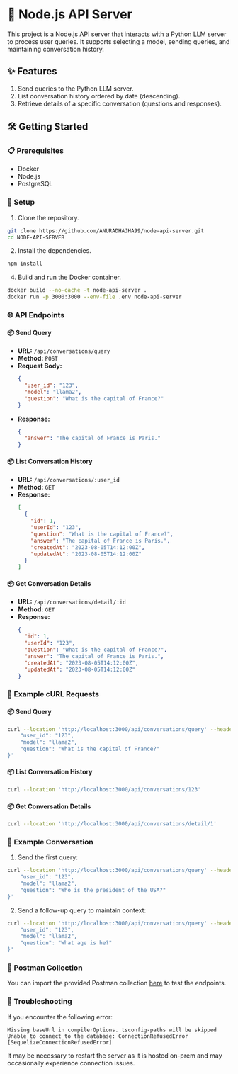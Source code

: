 
# 🚀 Node.js API Server

This project is a Node.js API server that interacts with a Python LLM server to process user queries. It supports selecting a model, sending queries, and maintaining conversation history.

## ✨ Features

1. Send queries to the Python LLM server.
2. List conversation history ordered by date (descending).
3. Retrieve details of a specific conversation (questions and responses).

## 🛠 Getting Started

### 📋 Prerequisites

- Docker
- Node.js
- PostgreSQL

### 🔧 Setup

1. Clone the repository.

```sh
git clone https://github.com/ANURADHAJHA99/node-api-server.git
cd NODE-API-SERVER
```

2. Install the dependencies.

```sh
npm install
```

4. Build and run the Docker container.

```sh
docker build --no-cache -t node-api-server .
docker run -p 3000:3000 --env-file .env node-api-server
```

### 🌐 API Endpoints

#### 📦 Send Query

- **URL:** `/api/conversations/query`
- **Method:** `POST`
- **Request Body:**
  ```json
  {
    "user_id": "123",
    "model": "llama2",
    "question": "What is the capital of France?"
  }
  ```
- **Response:**
  ```json
  {
    "answer": "The capital of France is Paris."
  }
  ```

#### 📦 List Conversation History

- **URL:** `/api/conversations/:user_id`
- **Method:** `GET`
- **Response:**
  ```json
  [
    {
      "id": 1,
      "userId": "123",
      "question": "What is the capital of France?",
      "answer": "The capital of France is Paris.",
      "createdAt": "2023-08-05T14:12:00Z",
      "updatedAt": "2023-08-05T14:12:00Z"
    }
  ]
  ```

#### 📦 Get Conversation Details

- **URL:** `/api/conversations/detail/:id`
- **Method:** `GET`
- **Response:**
  ```json
  {
    "id": 1,
    "userId": "123",
    "question": "What is the capital of France?",
    "answer": "The capital of France is Paris.",
    "createdAt": "2023-08-05T14:12:00Z",
    "updatedAt": "2023-08-05T14:12:00Z"
  }
  ```

### 📝 Example cURL Requests

#### 📦 Send Query

```sh
curl --location 'http://localhost:3000/api/conversations/query' --header 'Content-Type: application/json' --data '{
    "user_id": "123",
    "model": "llama2",
    "question": "What is the capital of France?"
}'
```

#### 📦 List Conversation History

```sh
curl --location 'http://localhost:3000/api/conversations/123'
```

#### 📦 Get Conversation Details

```sh
curl --location 'http://localhost:3000/api/conversations/detail/1'
```

### 📝 Example Conversation

1. Send the first query:

```sh
curl --location 'http://localhost:3000/api/conversations/query' --header 'Content-Type: application/json' --data '{
    "user_id": "123",
    "model": "llama2",
    "question": "Who is the president of the USA?"
}'
```

2. Send a follow-up query to maintain context:

```sh
curl --location 'http://localhost:3000/api/conversations/query' --header 'Content-Type: application/json' --data '{
    "user_id": "123",
    "model": "llama2",
    "question": "What age is he?"
}'
```

### 📑 Postman Collection

You can import the provided Postman collection [here](https://dark-resonance-874488.postman.co/workspace/public~d3c714b6-434c-42c6-96b0-ffa97ea17e00/collection/8821057-0252beef-aad2-4b21-8774-6ef98fae99cb?action=share&creator=8821057) to test the endpoints.

### 🔧 Troubleshooting

If you encounter the following error:
```
Missing baseUrl in compilerOptions. tsconfig-paths will be skipped
Unable to connect to the database: ConnectionRefusedError [SequelizeConnectionRefusedError]
```
It may be necessary to restart the server as it is hosted on-prem and may occasionally experience connection issues.
